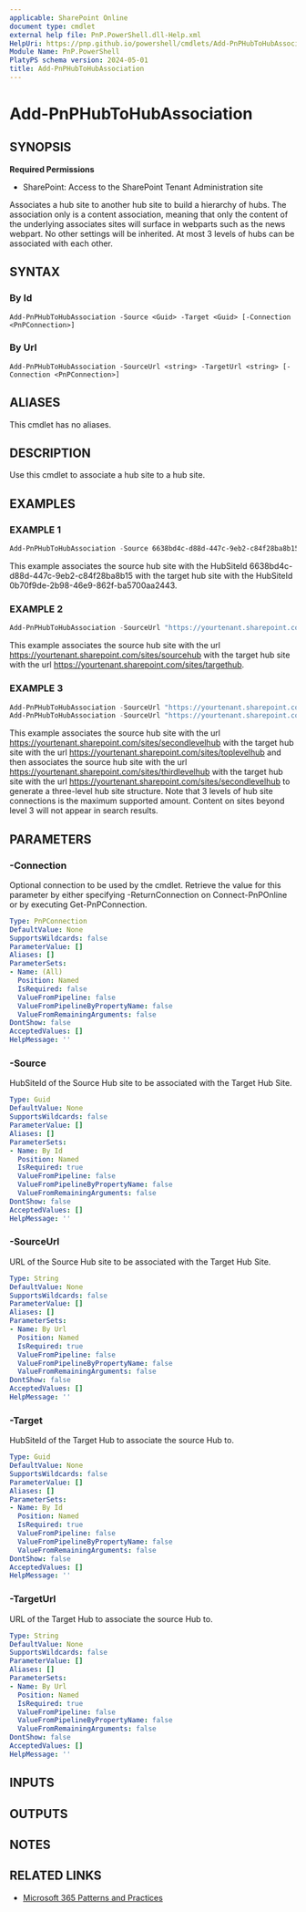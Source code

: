 ```yaml
---
applicable: SharePoint Online
document type: cmdlet
external help file: PnP.PowerShell.dll-Help.xml
HelpUri: https://pnp.github.io/powershell/cmdlets/Add-PnPHubToHubAssociation.html
Module Name: PnP.PowerShell
PlatyPS schema version: 2024-05-01
title: Add-PnPHubToHubAssociation
---
```


# Add-PnPHubToHubAssociation

## SYNOPSIS

**Required Permissions**

* SharePoint: Access to the SharePoint Tenant Administration site

Associates a hub site to another hub site to build a hierarchy of hubs. The association only is a content association, meaning that only the content of the underlying associates sites will surface in webparts such as the news webpart. No other settings will be inherited. At most 3 levels of hubs can be associated with each other.

## SYNTAX

### By Id

```
Add-PnPHubToHubAssociation -Source <Guid> -Target <Guid> [-Connection <PnPConnection>]
```

### By Url

```
Add-PnPHubToHubAssociation -SourceUrl <string> -TargetUrl <string> [-Connection <PnPConnection>]
```

## ALIASES

This cmdlet has no aliases.

## DESCRIPTION

Use this cmdlet to associate a hub site to a hub site.

## EXAMPLES

### EXAMPLE 1

```powershell
Add-PnPHubToHubAssociation -Source 6638bd4c-d88d-447c-9eb2-c84f28ba8b15 -Target 0b70f9de-2b98-46e9-862f-ba5700aa2443
```

This example associates the source hub site with the HubSiteId 6638bd4c-d88d-447c-9eb2-c84f28ba8b15 with the target hub site with the HubSiteId 0b70f9de-2b98-46e9-862f-ba5700aa2443.

### EXAMPLE 2

```powershell
Add-PnPHubToHubAssociation -SourceUrl "https://yourtenant.sharepoint.com/sites/sourcehub" -TargetUrl "https://yourtenant.sharepoint.com/sites/targethub"
```

This example associates the source hub site with the url https://yourtenant.sharepoint.com/sites/sourcehub with the target hub site with the url https://yourtenant.sharepoint.com/sites/targethub.

### EXAMPLE 3

```powershell
Add-PnPHubToHubAssociation -SourceUrl "https://yourtenant.sharepoint.com/sites/secondlevelhub" -TargetUrl "https://yourtenant.sharepoint.com/sites/toplevelhub"
Add-PnPHubToHubAssociation -SourceUrl "https://yourtenant.sharepoint.com/sites/thirdlevelhub" -TargetUrl "https://yourtenant.sharepoint.com/sites/secondlevelhub"
```

This example associates the source hub site with the url https://yourtenant.sharepoint.com/sites/secondlevelhub with the target hub site with the url https://yourtenant.sharepoint.com/sites/toplevelhub and then associates the source hub site with the url https://yourtenant.sharepoint.com/sites/thirdlevelhub with the target hub site with the url https://yourtenant.sharepoint.com/sites/secondlevelhub to generate a three-level hub site structure. Note that 3 levels of hub site connections is the maximum supported amount. Content on sites beyond level 3 will not appear in search results.

## PARAMETERS

### -Connection

Optional connection to be used by the cmdlet. Retrieve the value for this parameter by either specifying -ReturnConnection on Connect-PnPOnline or by executing Get-PnPConnection.

```yaml
Type: PnPConnection
DefaultValue: None
SupportsWildcards: false
ParameterValue: []
Aliases: []
ParameterSets:
- Name: (All)
  Position: Named
  IsRequired: false
  ValueFromPipeline: false
  ValueFromPipelineByPropertyName: false
  ValueFromRemainingArguments: false
DontShow: false
AcceptedValues: []
HelpMessage: ''
```

### -Source

HubSiteId of the Source Hub site to be associated with the Target Hub Site.

```yaml
Type: Guid
DefaultValue: None
SupportsWildcards: false
ParameterValue: []
Aliases: []
ParameterSets:
- Name: By Id
  Position: Named
  IsRequired: true
  ValueFromPipeline: false
  ValueFromPipelineByPropertyName: false
  ValueFromRemainingArguments: false
DontShow: false
AcceptedValues: []
HelpMessage: ''
```

### -SourceUrl

URL of the Source Hub site to be associated with the Target Hub Site.

```yaml
Type: String
DefaultValue: None
SupportsWildcards: false
ParameterValue: []
Aliases: []
ParameterSets:
- Name: By Url
  Position: Named
  IsRequired: true
  ValueFromPipeline: false
  ValueFromPipelineByPropertyName: false
  ValueFromRemainingArguments: false
DontShow: false
AcceptedValues: []
HelpMessage: ''
```

### -Target

HubSiteId of the Target Hub to associate the source Hub to.

```yaml
Type: Guid
DefaultValue: None
SupportsWildcards: false
ParameterValue: []
Aliases: []
ParameterSets:
- Name: By Id
  Position: Named
  IsRequired: true
  ValueFromPipeline: false
  ValueFromPipelineByPropertyName: false
  ValueFromRemainingArguments: false
DontShow: false
AcceptedValues: []
HelpMessage: ''
```

### -TargetUrl

URL of the Target Hub to associate the source Hub to.

```yaml
Type: String
DefaultValue: None
SupportsWildcards: false
ParameterValue: []
Aliases: []
ParameterSets:
- Name: By Url
  Position: Named
  IsRequired: true
  ValueFromPipeline: false
  ValueFromPipelineByPropertyName: false
  ValueFromRemainingArguments: false
DontShow: false
AcceptedValues: []
HelpMessage: ''
```

## INPUTS

## OUTPUTS

## NOTES

## RELATED LINKS

- [Microsoft 365 Patterns and Practices](https://aka.ms/m365pnp)
